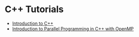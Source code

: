 # C++ Tutorials

  - [Introduction to C++](./cpp-tutorial.md)
  - [Introduction to Parallel Programming in C++ with OpenMP](./parallel-cpp.md)